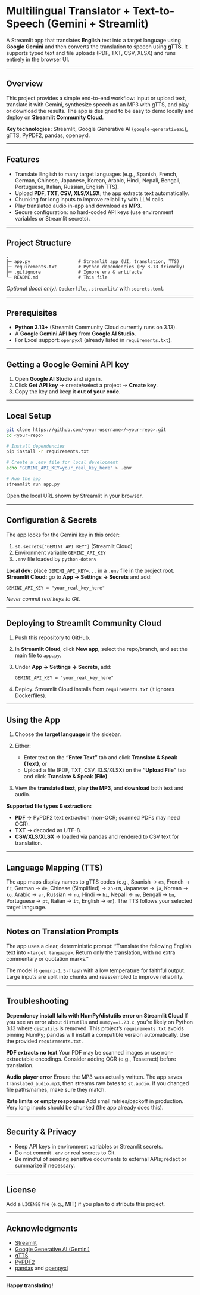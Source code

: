 # Multilingual Translator + Text-to-Speech (Gemini + Streamlit)

A Streamlit app that translates **English** text into a target language using **Google Gemini** and then converts the translation to speech using **gTTS**. It supports typed text and file uploads (PDF, TXT, CSV, XLSX) and runs entirely in the browser UI.

---

## Overview

This project provides a simple end-to-end workflow: input or upload text, translate it with Gemini, synthesize speech as an MP3 with gTTS, and play or download the results. The app is designed to be easy to demo locally and deploy on **Streamlit Community Cloud**.

**Key technologies:** Streamlit, Google Generative AI (`google-generativeai`), gTTS, PyPDF2, pandas, openpyxl.

---

## Features

* Translate English to many target languages (e.g., Spanish, French, German, Chinese, Japanese, Korean, Arabic, Hindi, Nepali, Bengali, Portuguese, Italian, Russian, English TTS).
* Upload **PDF, TXT, CSV, XLS/XLSX**; the app extracts text automatically.
* Chunking for long inputs to improve reliability with LLM calls.
* Play translated audio in-app and download as **MP3**.
* Secure configuration: no hard-coded API keys (use environment variables or Streamlit secrets).

---

## Project Structure

```
.
├─ app.py                  # Streamlit app (UI, translation, TTS)
├─ requirements.txt        # Python dependencies (Py 3.13 friendly)
├─ .gitignore              # Ignore env & artifacts
└─ README.md               # This file
```

*Optional (local only):* `Dockerfile`, `.streamlit/` with `secrets.toml`.

---

## Prerequisites

* **Python 3.13+** (Streamlit Community Cloud currently runs on 3.13).
* A **Google Gemini API key** from **Google AI Studio**.
* For Excel support: `openpyxl` (already listed in `requirements.txt`).

---

## Getting a Google Gemini API key

1. Open **Google AI Studio** and sign in.
2. Click **Get API key** → create/select a project → **Create key**.
3. Copy the key and keep it **out of your code**.

---

## Local Setup

```bash
git clone https://github.com/<your-username>/<your-repo>.git
cd <your-repo>

# Install dependencies
pip install -r requirements.txt

# Create a .env file for local development
echo "GEMINI_API_KEY=your_real_key_here" > .env

# Run the app
streamlit run app.py
```

Open the local URL shown by Streamlit in your browser.

---

## Configuration & Secrets

The app looks for the Gemini key in this order:

1. `st.secrets["GEMINI_API_KEY"]` (Streamlit Cloud)
2. Environment variable `GEMINI_API_KEY`
3. `.env` file loaded by `python-dotenv`

**Local dev:** place `GEMINI_API_KEY=...` in a `.env` file in the project root.
**Streamlit Cloud:** go to **App → Settings → Secrets** and add:

```
GEMINI_API_KEY = "your_real_key_here"
```

*Never commit real keys to Git.*

---

## Deploying to Streamlit Community Cloud

1. Push this repository to GitHub.
2. In **Streamlit Cloud**, click **New app**, select the repo/branch, and set the main file to `app.py`.
3. Under **App → Settings → Secrets**, add:

   ```
   GEMINI_API_KEY = "your_real_key_here"
   ```
4. Deploy. Streamlit Cloud installs from `requirements.txt` (it ignores Dockerfiles).

---

## Using the App

1. Choose the **target language** in the sidebar.
2. Either:

   * Enter text on the **“Enter Text”** tab and click **Translate & Speak (Text)**, or
   * Upload a file (PDF, TXT, CSV, XLS/XLSX) on the **“Upload File”** tab and click **Translate & Speak (File)**.
3. View the **translated text**, **play the MP3**, and **download** both text and audio.

**Supported file types & extraction:**

* **PDF** → PyPDF2 text extraction (non-OCR; scanned PDFs may need OCR).
* **TXT** → decoded as UTF-8.
* **CSV/XLS/XLSX** → loaded via pandas and rendered to CSV text for translation.

---

## Language Mapping (TTS)

The app maps display names to gTTS codes (e.g., Spanish → `es`, French → `fr`, German → `de`, Chinese (Simplified) → `zh-CN`, Japanese → `ja`, Korean → `ko`, Arabic → `ar`, Russian → `ru`, Hindi → `hi`, Nepali → `ne`, Bengali → `bn`, Portuguese → `pt`, Italian → `it`, English → `en`). The TTS follows your selected target language.

---

## Notes on Translation Prompts

The app uses a clear, deterministic prompt:
“Translate the following English text into `<target language>`. Return only the translation, with no extra commentary or quotation marks.”

The model is `gemini-1.5-flash` with a low temperature for faithful output. Large inputs are split into chunks and reassembled to improve reliability.

---

## Troubleshooting

**Dependency install fails with NumPy/distutils error on Streamlit Cloud**
If you see an error about `distutils` and `numpy==1.23.x`, you’re likely on Python 3.13 where `distutils` is removed. This project’s `requirements.txt` avoids pinning NumPy; pandas will install a compatible version automatically. Use the provided `requirements.txt`.

**PDF extracts no text**
Your PDF may be scanned images or use non-extractable encodings. Consider adding OCR (e.g., Tesseract) before translation.

**Audio player error**
Ensure the MP3 was actually written. The app saves `translated_audio.mp3`, then streams raw bytes to `st.audio`. If you changed file paths/names, make sure they match.

**Rate limits or empty responses**
Add small retries/backoff in production. Very long inputs should be chunked (the app already does this).

---

## Security & Privacy

* Keep API keys in environment variables or Streamlit secrets.
* Do not commit `.env` or real secrets to Git.
* Be mindful of sending sensitive documents to external APIs; redact or summarize if necessary.

---

## License

Add a `LICENSE` file (e.g., MIT) if you plan to distribute this project.

---

## Acknowledgments

* [Streamlit](https://streamlit.io/)
* [Google Generative AI (Gemini)](https://ai.google.dev/)
* [gTTS](https://pypi.org/project/gTTS/)
* [PyPDF2](https://pypi.org/project/PyPDF2/)
* [pandas](https://pandas.pydata.org/) and [openpyxl](https://openpyxl.readthedocs.io/)

---

**Happy translating!**
